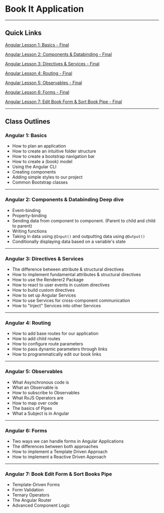 # Book It Application

---

## Quick Links

[Angular Lesson 1: Basics - Final](https://github.com/WilderDev/Book-It-Application--Codefi-Bootcamp/tree/Angular-1---basics---Final)

[Angular Lesson 2: Components & Databinding - Final](https://github.com/WilderDev/Book-It-Application--Codefi-Bootcamp/tree/Angular-2---components-%26-databinding---Final)

[Angular Lesson 3: Directives & Services - Final](https://github.com/WilderDev/Book-It-Application--Codefi-Bootcamp/tree/Angular-3---directives-%26-services---final)

[Angular Lesson 4: Routing - Final](https://github.com/WilderDev/Book-It-Application--Codefi-Bootcamp/tree/Angular-4---routing---final)

[Angular Lesson 5: Observables - Final](https://github.com/WilderDev/Book-It-Application--Codefi-Bootcamp/tree/Angular-5---observables---final)

[Angular Lesson 6: Forms - Final](https://github.com/WilderDev/Book-It-Application--Codefi-Bootcamp/tree/Angular-6---forms---final)

[Angular Lesson 7: Edit Book Form & Sort Book Pipe - Final](https://github.com/WilderDev/Book-It-Application--Codefi-Bootcamp/tree/Angular-7---edit-form-%26-sort-pipe---final)

---

## Class Outlines

### Angular 1: Basics

- How to plan an application
- How to create an intuitive folder structure
- How to create a bootstrap navigation bar
- How to create a (book) model
- Using the Angular CLI
- Creating components
- Adding simple styles to our project
- Common Bootstrap classes



---


### Angular 2: Components & Databinding Deep dive

- Event-binding
- Property-binding
- Sending data from component to component. (Parent to child and child to parent)
- Writing functions
- Taking in data using `@Input()` and outputting data using `@Output()`
- Conditionally displaying data based on a variable's state

---


### Angular 3: Directives & Services

- The difference between attribute & structural directives
- How to implement fundamental attributes & structural directives
- How to use the Renderer2 Package
- How to react to user events in custom directives
- How to build custom directives
- How to set up Angular Services
- How to use Services for cross-component communication
- How to "Inject" Services into other Services

---

### Angular 4: Routing

- How to add base routes for our application
- How to add child routes
- How to configure route parameters
- How to pass dynamic parameters through links
- How to programmatically edit our book links

---

### Angular 5: Observables

- What Asynchronous code is
- What an Observable is
- How to subscribe to Observables
- What RxJS Operators are
- How to map over code
- The basics of Pipes
- What a Subject is in Angular

---

### Angular 6: Forms

- Two ways we can handle forms in Angular Applications
- The differences between both approaches
- How to implement a Template Driven Approach
- How to implement a Reactive Driven Approach

---

### Angular 7: Book Edit Form & Sort Books Pipe

- Template-Driven Forms
- Form Validation
- Ternary Operators
- The Angular Router
- Advanced Component Logic
